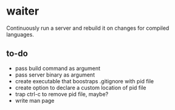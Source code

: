 # waiter

Continuously run a server and rebuild it on changes for compiled
languages.

## to-do

* pass build command as argument
* pass server binary as argument
* create executable that boostraps .gitignore with pid file
* create option to declare a custom location of pid file
* trap ctrl-c to remove pid file, maybe?
* write man page
